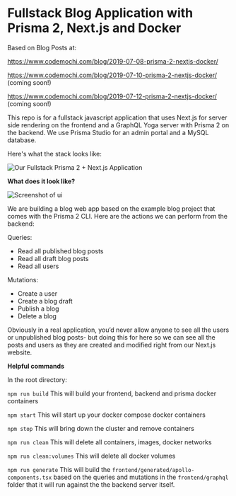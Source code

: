 # Fullstack Blog Application with Prisma 2, Next.js and Docker

Based on Blog Posts at:

https://www.codemochi.com/blog/2019-07-08-prisma-2-nextjs-docker/

https://www.codemochi.com/blog/2019-07-10-prisma-2-nextjs-docker/ (coming soon!)

https://www.codemochi.com/blog/2019-07-12-prisma-2-nextjs-docker/ (coming soon!)

This repo is for a fullstack javascript application that uses Next.js for server side rendering on the frontend and a GraphQL Yoga server with Prisma 2 on the backend. We use Prisma Studio for an admin portal and a MySQL database.

Here's what the stack looks like:

![Our Fullstack Prisma 2 + Next.js Application](https://www.codemochi.com/static/830e0429aee7223aae900ed1157ddd57/65f42/architecture.png)

**What does it look like?**

![Screenshot of ui](https://www.codemochi.com/static/38f05743b628162730a007394db815e8/9424f/finished-app.png)

We are building a blog web app based on the example blog project that comes with the Prisma 2 CLI. Here are the actions we can perform from the backend:

Queries:

- Read all published blog posts
- Read all draft blog posts
- Read all users

Mutations:

- Create a user
- Create a blog draft
- Publish a blog
- Delete a blog

Obviously in a real application, you’d never allow anyone to see all the users or unpublished blog posts- but doing this for here so we can see all the posts and users as they are created and modified right from our Next.js website.

**Helpful commands**

In the root directory:

`npm run build` This will build your frontend, backend and prisma docker containers

`npm start` This will start up your docker compose docker containers

`npm stop` This will bring down the cluster and remove containers

`npm run clean` This will delete all containers, images, docker networks

`npm run clean:volumes` This will delete all docker volumes

`npm run generate` This will build the `frontend/generated/apollo-components.tsx` based on the queries and mutations in the `frontend/graphql` folder that it will run against the the backend server itself.
